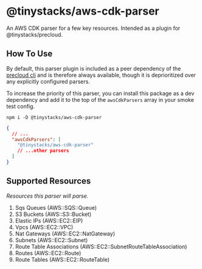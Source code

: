 # @tinystacks/aws-cdk-parser
An AWS CDK parser for a few key resources.  Intended as a plugin for @tinystacks/precloud.

## How To Use
By default, this parser plugin is included as a peer dependency of the [precloud cli](https://github.com/tinystacks/precloud) and is therefore always available, though it is deprioritized over any explicitly configured parsers.

To increase the priority of this parser, you can install this package as a dev dependency and add it to the top of the `awsCdkParsers` array in your smoke test config.

`npm i -D @tinystacks/aws-cdk-parser`

```json
{
  // ...
  "awsCdkParsers": [
    "@tinystacks/aws-cdk-parser"
    // ...other parsers
  ]
}
```

## Supported Resources
_Resources this parser will parse._
1. Sqs Queues (AWS::SQS::Queue)
1. S3 Buckets (AWS::S3::Bucket)
1. Elastic IPs (AWS::EC2::EIP)
1. Vpcs (AWS::EC2::VPC)
1. Nat Gateways (AWS::EC2::NatGateway)
1. Subnets (AWS::EC2::Subnet)
1. Route Table Associations (AWS::EC2::SubnetRouteTableAssociation)
1. Routes (AWS::EC2::Route)
1. Route Tables (AWS::EC2::RouteTable)
